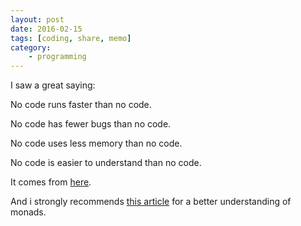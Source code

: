 ```yaml
---
layout: post
date: 2016-02-15
tags: [coding, share, memo]
category:
    - programming
---
```


I saw a great saying:

No code runs faster than no code.

No code has fewer bugs than no code.

No code uses less memory than no code.

No code is easier to understand than no code.

It comes from [here](http://www.mikeperham.com/2016/02/09/kill-your-dependencies/).

And i strongly recommends [this article](https://medium.com/@yelouafi/from-callback-to-future-functor-monad-6c86d9c16cb5) for a better understanding of monads.